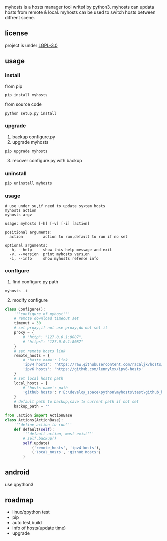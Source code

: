 myhosts is a hosts manager tool writed by python3.
myhosts can updata hosts from remote & local.
myhosts can be used to switch hosts between diffrent scene.
## license 
project is under [LGPL-3.0](./LICENSE)
## usage
### install
from pip
```shell
pip install myhosts
```
from source code
```shell
python setup.py install
```
### upgrade
1. backup configure.py
2. upgrade myhosts
```shell
pip upgrade myhosts
```
3. recover configure.py with backup
### uninstall
```shell
pip uninstall myhosts
```
### usage
```shell
# use under su,if need to update system hosts
myhosts action
myhosts argv
```
```shell
usage: myhosts [-h] [-v] [-i] [action]

positional arguments:
  action         action to run,default to run if no set

optional arguments:
  -h, --help     show this help message and exit
  -v, --version  print myhosts version
  -i, --info     show myhosts refence info
```
### configure
1. find configure.py path
```shell
myhosts -i
```
2. modify configure
```py
class Configure():
    '''configure of myhost'''
    # remote download timeout set
    timeout = 30 
    # set proxy,if not use proxy,do not set it
    proxy = {
        # "http": "127.0.0.1:8087",
        # "https": "127.0.0.1:8087"
    }
    # set remote hosts link
    remote_hosts = {
        # 'hosts name': link
        'ipv4 hosts': 'https://raw.githubusercontent.com/racaljk/hosts/master/hosts',
        'ipv6 hosts': 'https://github.com/lennylxx/ipv6-hosts'
    }
    # set local hosts path
    local_hosts = {
        # 'hosts name': path
        'github hosts': r'E:\develop_space\python\myhosts\test\github_hosts'
    }
    # default path to backup,save to current path if not set
    backup_path = ''

from .action import ActionBase
class Actions(ActionBase):
    '''define action to run'''
    def default(self):
        '''default action, must exist'''
        # self.backup()
        self.update(
            ('remote_hosts', 'ipv4 hosts'),
            ('local_hosts', 'github hosts')
        )

```
## android
use qpython3
## roadmap
- linux/qpython test
- pip
- auto test,build
- info of hosts(update time)
- upgrade